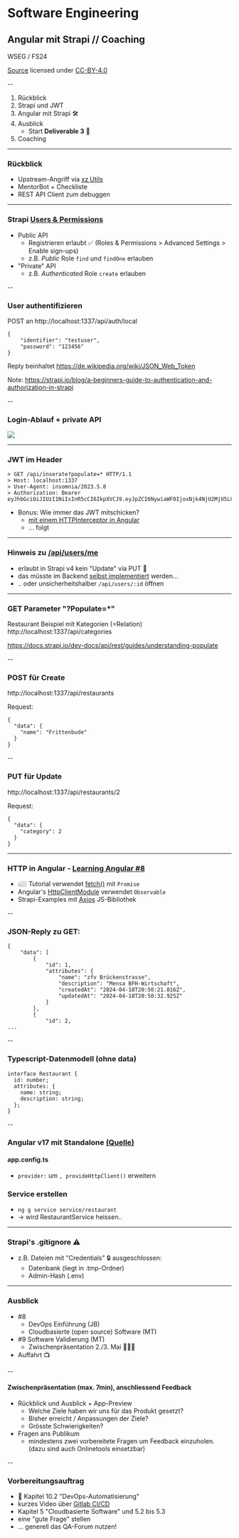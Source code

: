 # Software Engineering

## Angular mit Strapi // Coaching

WSEG / FS24

[Source](https://github.com/digital-sustainability/module-wseg/tree/24/fs/docs/slides/content/07) licensed under [CC-BY-4.0](https://github.com/digital-sustainability/module-wseg/blob/24/fs/LICENSE)

--

1. Rückblick
2. Strapi und JWT
3. Angular mit Strapi 🛠️
4. Ausblick
   - Start **Deliverable 3** 🏃
5. Coaching

---

### Rückblick

- Upstream-Angriff via [xz Utils](https://www.openwall.com/lists/oss-security/2024/03/29/4)
- MentorBot + Checkliste
- REST API Client zum debuggen

---

### Strapi [Users & Permissions](https://docs.strapi.io/dev-docs/plugins/users-permissions)

- Public API
  - Registrieren erlaubt ✅
    (Roles & Permissions > Advanced Settings > Enable sign-ups)
  - z.B. _Public_ Role `find` und `findOne` erlauben
- "Private" API
  - z.B. _Authenticated_ Role `create` erlauben

--

### User authentifizieren

POST an http://localhost:1337/api/auth/local

```
{
	"identifier": "testuser",
	"password": "123456"
}
```

Reply beinhaltet https://de.wikipedia.org/wiki/JSON_Web_Token

Note:
https://strapi.io/blog/a-beginners-guide-to-authentication-and-authorization-in-strapi

--

### Login-Ablauf + private API

![](https://imgur.com/OiNHxS2.png)

---

### JWT im Header

```
> GET /api/inserate?populate=* HTTP/1.1
> Host: localhost:1337
> User-Agent: insomnia/2023.5.8
> Authorization: Bearer eyJhbGciOiJIUzI1NiIsInR5cCI6IkpXVCJ9.eyJpZCI6NywiaWF0IjoxNjk4NjU2MjU5LCJleHAiOjE3MDEyNDgyNTl9.t6clZ6zWkAGHafbVR4dW4pO4BY60jz8L2Ygu9VupgXQ
```

- Bonus: Wie immer das JWT mitschicken?
  - [mit einem HTTPInterceptor in Angular](https://medium.com/@mohsinogen/angular-17-http-interceptors-guide-417e7c8ffada)
  - ... folgt

---

### Hinweis zu [/api/users/me](https://forum.strapi.io/t/users-me-update/15187)

- erlaubt in Strapi v4 kein "Update" via PUT 😬
- das müsste im Backend [selbst implementiert](https://medium.com/@fabian.froeschl/add-updateme-route-to-strapi-4-0s-users-permissons-plugin-fc31798df295) werden...
- .. oder unsicherheitshalber `/api/users/:id` öffnen

---

### GET Parameter "?Populate=\*"

Restaurant Beispiel mit Kategorien (=Relation)
http://localhost:1337/api/categories

https://docs.strapi.io/dev-docs/api/rest/guides/understanding-populate

--

### POST für Create

http://localhost:1337/api/restaurants

Request:

```
{
  "data": {
    "name": "Frittenbude"
  }
}
```

--

### PUT für Update

http://localhost:1337/api/restaurants/2

Request:

```
{
  "data": {
    "category": 2
  }
}
```

---

### HTTP in Angular - [Learning Angular #8](https://youtu.be/5K10oYJ5Y-E)

- 👆🏼 Tutorial verwendet [fetch()](https://developer.mozilla.org/en-US/docs/Web/API/Fetch_API) mit `Promise`
- Angular's [HttpClientModule](https://docs.strapi.io/dev-docs/integrations/angular#use-the-angular-http-client) verwendet `Observable`
- Strapi-Examples mit [Axios](https://github.com/axios/axios) JS-Bibliothek

--

### JSON-Reply zu GET:

```
{
	"data": [
		{
			"id": 1,
			"attributes": {
				"name": "zfv Brückenstrasse",
				"description": "Mensa BFH-Wirtschaft",
				"createdAt": "2024-04-18T20:50:21.816Z",
				"updatedAt": "2024-04-18T20:50:32.925Z"
			}
		},
		{
			"id": 2,
...
```

--

### Typescript-Datenmodell (ohne data)

```
interface Restaurant {
  id: number;
  attributes: {
    name: string;
    description: string;
  };
}
```

--

### Angular v17 mit Standalone [(Quelle)](https://dev.to/this-is-angular/how-to-fetch-data-using-the-providehttpclient-in-angular-5h47)

#### app.config.ts

- `provider:` um `, provideHttpClient()` erweitern

### Service erstellen

- `ng g service service/restaurant`
- -> wird RestaurantService heissen..

---

### Strapi's .gitignore ⚠️

- z.B. Dateien mit "Credentials" 🔒 ausgeschlossen:
  - Datenbank (liegt in .tmp-Ordner)
  - Admin-Hash (.env)

---

### Ausblick

- #8
  - DevOps Einführung (JB)
  - Cloudbasierte (open source) Software (MT)
- #9 Software Validierung (MT)
  - Zwischenpräsentation 2./3. Mai 👩🏼‍‍🏫
- Auffahrt 📺

--

#### Zwischenpräsentation (max. 7min), anschliessend Feedback

- Rückblick und Ausblick + App-Preview
  - Welche Ziele haben wir uns für das Produkt gesetzt?
  - Bisher erreicht / Anpassungen der Ziele?
  - Grösste Schwierigkeiten?
- Fragen ans Publikum
  - mindestens zwei vorbereitete Fragen um Feedback einzuholen.
    (dazu sind auch Onlinetools einsetzbar)

--

### Vorbereitungsauftrag

- 📘 Kapitel 10.2 "DevOps-Automatisierung"
- kurzes Video über [Gitlab CI/CD](https://www.youtube-nocookie.com/embed/ljth1Q5oJoo)
- Kapitel 5 "Cloudbasierte Software" und 5.2 bis 5.3
- eine "gute Frage" stellen
- ... generell das QA-Forum nutzen!
